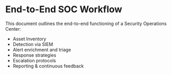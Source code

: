# End-to-End SOC Workflow

This document outlines the end-to-end functioning of a Security Operations Center:
- Asset Inventory
- Detection via SIEM
- Alert enrichment and triage
- Response strategies
- Escalation protocols
- Reporting & continuous feedback
